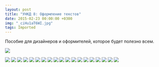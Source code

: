 ```yaml
---
layout: post
title: "УНКД 8: Оформление текстов"
date: 2015-02-23 00:00:00 +0300
img: "_ciHu1aT6WI.jpg"
tags: Imported
---
```


Пособие для дизайнеров и оформителей, которое будет полезно всем.

[![](/blog/assets/img/_ciHu1aT6WI.jpg)](/blog/assets/img/_ciHu1aT6WI.jpg)

[![](/blog/assets/img/vVcZcK-b55o.jpg)](/blog/assets/img/vVcZcK-b55o.jpg)
[![](/blog/assets/img/ppZh5UwbX7I.jpg)](/blog/assets/img/ppZh5UwbX7I.jpg)
[![](/blog/assets/img/0dR8XCU3wdY.jpg)](/blog/assets/img/0dR8XCU3wdY.jpg)
[![](/blog/assets/img/AnilTU6S6y4.jpg)](/blog/assets/img/AnilTU6S6y4.jpg)
[![](/blog/assets/img/AnilTU6S6y4.jpg)](/blog/assets/img/AnilTU6S6y4.jpg)
[![](/blog/assets/img/9UWkSH4Ia8Y.jpg)](/blog/assets/img/9UWkSH4Ia8Y.jpg)
[![](/blog/assets/img/XqB4dk-XWM4.jpg)](/blog/assets/img/XqB4dk-XWM4.jpg)
[![](/blog/assets/img/Z1ooLUjHyqM.jpg)](/blog/assets/img/Z1ooLUjHyqM.jpg)
[![](/blog/assets/img/FThdHoiqfcE.jpg)](/blog/assets/img/FThdHoiqfcE.jpg)
[![](/blog/assets/img/2RyBrcRoUww.jpg)](/blog/assets/img/2RyBrcRoUww.jpg)
[![](/blog/assets/img/CY-vp7teOPw.jpg)](/blog/assets/img/CY-vp7teOPw.jpg)
[![](/blog/assets/img/VsvSNiiZ7Mk.jpg)](/blog/assets/img/VsvSNiiZ7Mk.jpg)
[![](/blog/assets/img/neq1C_fxV_U.jpg)](/blog/assets/img/neq1C_fxV_U.jpg)
[![](/blog/assets/img/zTtxlWSDnCk.jpg)](/blog/assets/img/zTtxlWSDnCk.jpg)
[![](/blog/assets/img/eMXq4-FbeyU.jpg)](/blog/assets/img/eMXq4-FbeyU.jpg)
[![](/blog/assets/img/VR2W-a8qr08.jpg)](/blog/assets/img/VR2W-a8qr08.jpg)
[![](/blog/assets/img/OQs2Yu3fL_M.jpg)](/blog/assets/img/OQs2Yu3fL_M.jpg)
[![](/blog/assets/img/dPE4NM0oj0Y.jpg)](/blog/assets/img/dPE4NM0oj0Y.jpg)
[![](/blog/assets/img/2bsJAl4xcH0.jpg)](/blog/assets/img/2bsJAl4xcH0.jpg)